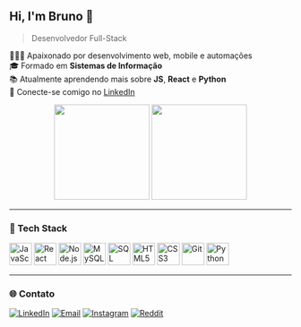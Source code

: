 ## Hi, I'm Bruno 👋  
> Desenvolvedor Full-Stack

<!-- Sobre mim -->
👨🏻‍💻 Apaixonado por desenvolvimento web, mobile e automações  
🎓 Formado em **Sistemas de Informação**  
📚 Atualmente aprendendo mais sobre **JS**, **React** e **Python**  
🔗 Conecte-se comigo no [LinkedIn](https://www.linkedin.com/in/brunoportob)   

<!-- GitHub stats -->
<div align="center">
  <img height="170em" src="https://github-readme-stats.vercel.app/api?username=brunoportob&theme=dracula&hide_border=false&include_all_commits=true&show_icons=true&count_private=true&icon_color=00ccff&title_color=00ccff&bg_color=1a1b1f&text_color=ffffff" />
  <img height="170em" src="https://github-readme-stats.vercel.app/api/top-langs/?username=brunoportob&layout=compact&langs_count=6&theme=dracula&bg_color=1a1b1f&text_color=ffffff&title_color=00ccff" />
</div>

---

### 🧰 Tech Stack
<p align="left">
  <img src="https://cdn.jsdelivr.net/gh/devicons/devicon/icons/javascript/javascript-original.svg" width="40" height="40" alt="JavaScript"/>
  <img src="https://cdn.jsdelivr.net/gh/devicons/devicon/icons/react/react-original.svg" width="40" height="40" alt="React"/>
  <img src="https://cdn.jsdelivr.net/gh/devicons/devicon/icons/nodejs/nodejs-original.svg" width="40" height="40" alt="Node.js"/>
  <img src="https://cdn.jsdelivr.net/gh/devicons/devicon/icons/mysql/mysql-original.svg" width="40" height="40" alt="MySQL"/>
  <img src="https://img.icons8.com/color/48/microsoft-sql-server.png" width="40" height="40" alt="SQL Server"/>
  <img src="https://cdn.jsdelivr.net/gh/devicons/devicon/icons/html5/html5-original.svg" width="40" height="40" alt="HTML5"/>
  <img src="https://cdn.jsdelivr.net/gh/devicons/devicon/icons/css3/css3-original.svg" width="40" height="40" alt="CSS3"/>
  <img src="https://cdn.jsdelivr.net/gh/devicons/devicon/icons/git/git-original.svg" width="40" height="40" alt="Git"/>
  <img src="https://cdn.jsdelivr.net/gh/devicons/devicon/icons/python/python-original.svg" width="40" height="40" alt="Python"/>
</p>


---

### 🌐 Contato

[![LinkedIn](https://img.shields.io/badge/LinkedIn-blue?logo=linkedin&style=for-the-badge&logoColor=white)](https://www.linkedin.com/in/brunoportob)
[![Email](https://img.shields.io/badge/Gmail-red?logo=gmail&style=for-the-badge&logoColor=white)](mailto:brunoporto8124@gmail.com)
[![Instagram](https://img.shields.io/badge/Instagram-purple?logo=instagram&style=for-the-badge&logoColor=white)](https://www.instagram.com/bruno.pb1/)
[![Reddit](https://img.shields.io/badge/Reddit-orange?logo=reddit&style=for-the-badge&logoColor=white)](https://www.reddit.com/user/brunoportob/)


